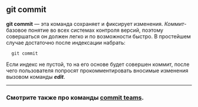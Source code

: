 ## git commit

**git commit**  —  эта команда сохраняет и фиксирует изменения. _Коммит_-базовое понятие во всех системах контроля версий, поэтому совершаться
он должен легко и по возможности быстро. В простейшем случае достаточно
после индексации набрать:

```bash=
  git commit
 ```

 Если индекс не пустой, то на его основе будет совершен коммит, после чего
пользователя попросят прокомментировать вносимые изменения вызовом команды ***edit***.

---

### Смотрите также про команды [commit teams](./committeams.md).


